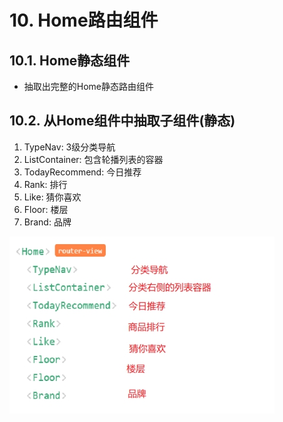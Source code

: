 # 10. Home路由组件

## 10.1. Home静态组件
- 抽取出完整的Home静态路由组件

## 10.2. 从Home组件中抽取子组件(静态)

1. TypeNav: 3级分类导航
2. ListContainer: 包含轮播列表的容器
3. TodayRecommend: 今日推荐
4. Rank: 排行
5. Like: 猜你喜欢
6. Floor: 楼层
7. Brand: 品牌

![img](./images/wps3.jpg) 